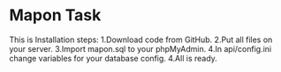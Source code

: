 # Mapon Task
This is 
Installation steps:
1.Download code from GitHub.
2.Put all files on your server.
3.Import mapon.sql to your phpMyAdmin.
4.In api/config.ini change variables for your database config.
4.All is ready.

